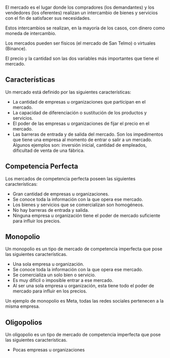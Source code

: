 El mercado es el lugar donde los compradores (los demandantes) y los vendedores (los oferentes) realizan un intercambio de bienes y servicios con el fin de satisfacer sus necesidades.

Estos intercambios se realizan, en la mayoría de los casos, con dinero como moneda de intercambio.

Los mercados pueden ser físicos (el mercado de San Telmo) o virtuales (Binance).

El precio y la cantidad son las dos variables más importantes que tiene el mercado.

## Características

Un mercado está definido por las siguientes características:

- La cantidad de empresas u organizaciones que participan en el mercado.
- La capacidad de diferenciación o sustitución de los productos y servicios.
- El poder de las empresas u organizaciones de fijar el precio en el mercado.
- Las barreras de entrada y de salida del mercado. Son los impedimentos que tiene una empresa al momento de entrar o salir a un mercado. Algunos ejemplos son: inversión inicial, cantidad de empleados, dificultad de venta de una fábrica.

## Competencia Perfecta

Los mercados de competencia perfecta poseen las siguientes características:

- Gran cantidad de empresas u organizaciones.
- Se conoce toda la información con la que opera ese mercado.
- Los bienes y servicios que se comercializan son homogéneos.
- No hay barreras de entrada y salida.
- Ninguna empresa u organización tiene el poder de mercado suficiente para influir los precios.

## Monopolio

Un monopolio es un tipo de mercado de competencia imperfecta que pose las siguientes características.

- Una sola empresa u organización.
- Se conoce toda la información con la que opera ese mercado.
- Se comercializa un solo bien o servicio.
- Es muy difícil o imposible entrar a ese mercado.
- Al ser una sola empresa u organización, esta tiene todo el poder de mercado para influir en los precios.

Un ejemplo de monopolio es Meta, todas las redes sociales pertenecen a la misma empresa.

## Oligopolios

Un oligopolio es un tipo de mercado de competencia imperfecta que pose las siguientes características.

- Pocas empresas u organizaciones